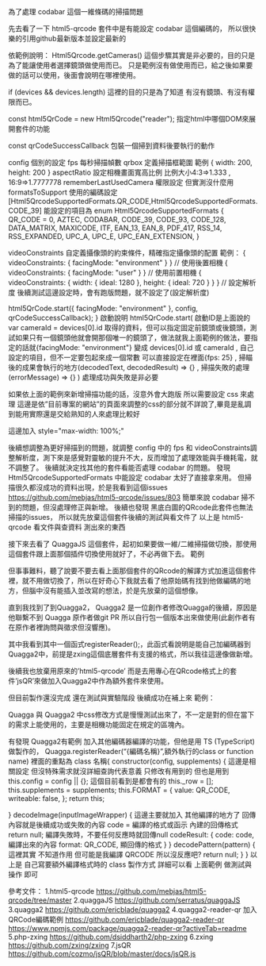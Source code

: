 為了處理 codabar 這個一維條碼的掃描問題


先去看了一下 html5-qrcode 套件中是有能設定 codabar 這個編碼的，
所以很快樂的引用github最新版本並設定最新的<script>最新的連結。
範例
<script src="https://unpkg.com/html5-qrcode"></script>
<style>
.QRCode-content{
    display: flex;
    justify-content: space-between; 
    align-items: flex-end;
    flex-wrap: wrap;
}
@media (max-width: 540px){
.QRCode-content{
    justify-content: center;
}
}
</style>  

<div id="reader"> </div>
<script type="text/javascript">
  Html5Qrcode.getCameras().then(devices => {
    if (devices && devices.length) {
      var cameraId = devices[0].id;
      const html5QrCode = new Html5Qrcode("reader");
      const qrCodeSuccessCallback = (decodedText, decodedResult) => {
        //這裡做 掃到時的處理
        html5QrCode.stop();//掃描到即終止, 否則會一直重複掃描callback
      };
      const config = {
        fps: 25,
        qrbox: {//掃描內層框大小設定
          width: 200,
          height: 200
        },
        aspectRatio:1.333,//比例大小4:3=>1.333 , 16:9=>1.7777778
        formatsToSupport: [
            Html5QrcodeSupportedFormats.QR_CODE,
            Html5QrcodeSupportedFormats.CODE_39,  // 支援 Code 39
            Html5QrcodeSupportedFormats.CODE_128 // 支援 Code 128
            Html5QrcodeSupportedFormats.CODABAR // 支援 CODABAR
        ],
        rememberLastUsedCamera:true//只跟使用者要一次權限(safari本身安全機制要去手機系統設定)
      };
      html5QrCode.start({
        facingMode: "environment"
      }, config, qrCodeSuccessCallback);
    }
  }).catch(err => {
    // handle err
  });
</script>

依範例說明：
Html5Qrcode.getCameras() 這個步驟其實是非必要的，目的只是為了能讓使用者選擇鏡頭做使用而已。
只是範例沒有做使用而已，給之後如果要做的話可以使用，後面會說明在哪裡使用。

if (devices && devices.length) 這裡的目的只是為了知道 有沒有鏡頭、有沒有權限而已。

const html5QrCode = new Html5Qrcode("reader"); 指定html中哪個DOM來展開套件的功能

const qrCodeSuccessCallback 包裝一個掃到資料後要執行的動作

config 個別的設定
fps 每秒掃描幀數
qrbox 定義掃描框範圍 範例 { width: 200, height: 200 }
aspectRatio 設定相機畫面寬高比例 比例大小4:3=>1.333 , 16:9=>1.7777778
rememberLastUsedCamera 權限設定 但實測沒什麼用
formatsToSupport 使用的編碼設定 [Html5QrcodeSupportedFormats.QR_CODE,Html5QrcodeSupportedFormats.CODE_39]
能設定的項目為
enum Html5QrcodeSupportedFormats {
  QR_CODE = 0,
  AZTEC,
  CODABAR,
  CODE_39,
  CODE_93,
  CODE_128,
  DATA_MATRIX,
  MAXICODE,
  ITF,
  EAN_13,
  EAN_8,
  PDF_417,
  RSS_14,
  RSS_EXPANDED,
  UPC_A,
  UPC_E,
  UPC_EAN_EXTENSION,
}

videoConstraints 自定義攝像頭的約束條件，精確指定攝像頭的配置
範例：
{ videoConstraints: { facingMode: "environment" } } // 使用後置相機
{ videoConstraints: { facingMode: "user" } } // 使用前置相機
{ videoConstraints: { width: { ideal: 1280 }, height: { ideal: 720 } } } // 設定解析度
後續測試這邊設定時，會有跑版問題，就不設定了(設定解析度)


html5QrCode.start({
        facingMode: "environment"
      }, config, qrCodeSuccessCallback);
} 啟動說明
html5QrCode.start(
啟動ID是上面說的 var cameraId = devices[0].id 取得的資料，但可以指定固定前鏡頭或後鏡頭，測試如果只有一個鏡頭他就會開那個唯一的鏡頭了，做法就我上面範例的做法，要指定的話就{facingMode: "environment"} 變成 devices[0].id 或 cameraId
,
自己設定的項目，但不一定要包起來成一個常數 可以直接設定在裡面{fps: 25}
,
掃瞄後的成果會執行的地方(decodedText, decodedResult) => {}
,
掃描失敗的處理 (errorMessage) => {}
)
處理成功與失敗是非必要

如果依上面的範例來新增掃描功能的話，沒意外會大跑版
所以需要設定 css 來處理
這邊是依”目前專案的網站”的頁面來調整的css的部分就不詳說了,畢竟是亂調到能用實際還是交給熟知的人來處理比較好
<style>
.QRCode-content{
    display: flex;
    justify-content: space-between; 
    align-items: flex-end;
    flex-wrap: wrap;
}
@media (max-width: 540px){
.QRCode-content{
    justify-content: center;
}
}
</style> 
<div id="reader" style="max-width: 100%;"> </div> 這邊加入 style="max-width: 100%;"

後續想調整為更好掃描到的問題，就調整 config 中的 fps 和 videoConstraints調整解析度，測下來是感覺對靈敏的提升不大，反而增加了處理效能與手機耗電，就不調整了。
後續就決定找其他的套件看能否處理 codabar 的問題。
發現 Html5QrcodeSupportedFormats 中能設定 codabar 太好了直接拿來用。
但掃描很久都沒成功的資料出現，於是我看到這個issues
https://github.com/mebjas/html5-qrcode/issues/803
簡單來說 codabar 掃不到的問題，但沒處理修正與新增。
後續也發現 黑底白圖的QRcode此套件也無法掃描的issues，
所以就先放棄這個套件後續的測試與看文件了
以上是 html5-qrcode 看文件與查資料 測出來的東西


接下來去看了 QuaggaJS 這個套件，起初如果要做一維/二維掃描做切換，那使用這個套件跟上面那個插件切換使用就好了，不必再做下去。
範例
<script src="https://serratus.github.io/quaggaJS/dist/quagga.min.js"></script>
<style>
#reader {
    position: relative;
}

#reader video {
  width: 100%; /* 讓視頻填滿容器 */
  height: 100%; /* 高度隨比例調整 */
  top: 0;
  left: 0;
}
#reader canvas {
    position: absolute;
    width: 100%; /* 讓視頻填滿容器 */
    height: 100%; /* 高度隨比例調整 */
    top: 0;
    left: 0;
}
</style> 
<div id="reader" style="max-width: 100%;"> </div>
<script type="text/javascript">
    Quagga.init({
        inputStream: {
            name: "Live",
            type: "LiveStream",
            target: document.querySelector("#reader"), // 預覽框
            constraints: {
                facingMode: "environment" // 後置相機
            }
        },
        decoder: {
            readers: ["code_128_reader","code_39_reader","code_39_vin_reader","codabar_reader"] // 指定 Codabar 條碼格式
        },
        // locate: false // 禁用定位框和輔助繪圖
    }, (err) => {
        if (err) {
          console.error("Codabar 掃描初始化失敗:", err);
          return;
        }
        Quagga.start();
    });
    Quagga.onDetected((result) => {
        const code = result.codeResult.code; // 條碼內容
        const format = result.codeResult.format; // 條碼格式
        console.log(`掃描成功！條碼內容：${code}, 格式：${format}`);
    });
</script>


但事事難料，聽了說要不要去看上面那個套件的QRcode的解譯方式加進這個套件裡，就不用做切換了，所以在好奇心下我就去看了他原始碼有找到他做編碼的地方，但腦中沒有能插入並改寫的想法，於是先放棄的這個想像。




直到我找到了到Quagga2，
Quagga2 是一位創作者修改Quagga的後續，原因是他聯繫不到 Quagga 原作者做git PR 所以自行包一個版本出來做使用(此創作者有在原作者裡詢問與徵求但沒響應)。

其中我看到其中一個函式registerReader();，此函式看說明是能自己加編碼器到Quagga2中，前提是zxing這個底層套件有支援的格式，所以我往這邊像做新增。

後續我也放棄用原來的’html5-qrcode’ 而是去用專心在QRcode格式上的套件’jsQR’來做加入Quagga2中作為額外套件來使用。

但目前製作還沒完成 還在測試與實驗階段 後續成功在補上來
範例：
<!-- <script src="https://cdn.jsdelivr.net/npm/@ericblade/quagga2/dist/quagga.min.js"></script> -->
<script src="https://cdn.jsdelivr.net/npm/@ericblade/quagga2/dist/quagga.js"></script>
<script  src="https://cdn.jsdelivr.net/npm/jsqr/dist/jsQR.js"></script>
<style>
#reader {
    position: relative;
}
#reader video {
  width: 100%; /* 讓視頻填滿容器 */
  height: 100%; /* 高度隨比例調整 */
  top: 0;
  left: 0;
}
#reader canvas {
    position: absolute;
    width: 100%; /* 讓視頻填滿容器 */
    height: 100%; /* 高度隨比例調整 */
    top: 0;
    left: 0;
}
</style> 
<script type="text/javascript">
  class QrCodeReader {
    FORMAT;
    _row;
    config;
    supplements;
    constructor(config, supplements) {
        this._row = [];
        this.config = config || {};
        this.supplements = supplements;
        this.FORMAT = {
            value: 'qr_reader',
            writeable: false,
        };
        return this;
    }
    decodeImage(inputImageWrapper) {
        const data = inputImageWrapper.getAsRGBA();
        const result = jsQR(data, inputImageWrapper.size.x, inputImageWrapper.size.y);
        if (result === null) {
            return null;
        }
        if (result.data === '') {
            return null;
        }
        // TODO: translate result.location into same values as box/boxes from other readers?
        return {
            codeResult: {
                code: result.data,
                format: this.FORMAT.value,
            }
        };
    }
    decodePattern(pattern) {
        // STUB, this is probably meaningless to QR, but needs to be implemented for Quagga, in case
        // it thinks there's a potential barcode in the image
        return null;
    }
  }
    // 註冊解碼器到 Quagga2
    Quagga.registerReader("qr_reader", QrCodeReader);
</script>
Quagga 與 Quagga2 中css修改方式是慢慢測試出來了，不一定是對的但在當下的需求上能使用的，主要是相機功能固定在規定的區塊內。

有發現 Quagga2有範例 加入其他編碼器編譯的功能，但他是用 TS (TypeScript) 做製作的，
Quagga.registerReader(“{編碼名稱}”,額外執行的class or function name)
裡面的重點為
class 名稱{
constructor(config, supplements) {
        這邊是相關設定 但沒特殊需求就沒詳細查詢代表意義 只修改有用到的 但也是用到 
        this.config = config || {}; 這個目前看到是都會有的
        this._row = [];
        this.supplements = supplements;
        this.FORMAT = {
            value: QR_CODE,
            writeable: false,
        };
        return this;

}
decodeImage(inputImageWrapper) {
	這邊主要就加入 其他編譯的地方了 回傳內容就是後續成功或失敗的內容
	code = 編譯的格式或函示
	內建的回傳格式
	return null; 編譯失敗時，不要任何反應時就回傳null
	codeResult: {
                code: code, 編譯出來的內容
                format: QR_CODE, 顯回傳的格式
            }
}
decodePattern(pattern) {
	這裡其實 不知道作用 但可能是我編譯 QRCODE 所以沒反應吧?
	return null;
}
}
以上是 自己寫要額外編譯格式時的 class 製作方式
詳細可以看  上面範例 做測試與操作 即可

參考文件：
1.html5-qrcode
https://github.com/mebjas/html5-qrcode/tree/master
2.quaggaJS
https://github.com/serratus/quaggaJS
3.quagga2
https://github.com/ericblade/quagga2
4.quagga2-reader-qr 加入 QRCode編碼範例
https://github.com/ericblade/quagga2-reader-qr
https://www.npmjs.com/package/quagga2-reader-qr?activeTab=readme
5.php-zxing
https://github.com/dsiddharth2/php-zxing
6.zxing
https://github.com/zxing/zxing
7.jsQR
https://github.com/cozmo/jsQR/blob/master/docs/jsQR.js
